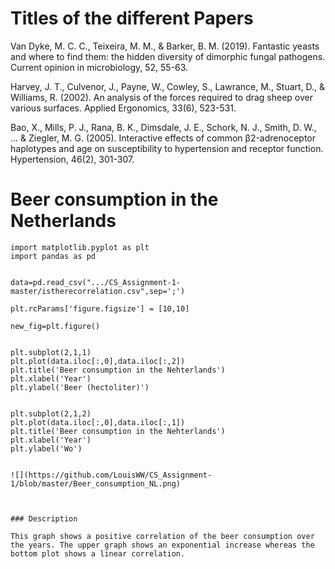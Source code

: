 # Titles of the different Papers 
Van Dyke, M. C. C., Teixeira, M. M., & Barker, B. M. (2019). 
Fantastic yeasts and where to find them: the hidden diversity of dimorphic fungal pathogens. 
Current opinion in microbiology, 52, 55-63.


Harvey, J. T., Culvenor, J., Payne, W., Cowley, S., Lawrance, M., Stuart, D., & Williams, R. (2002). 
An analysis of the forces required to drag sheep over various surfaces. 
Applied Ergonomics, 33(6), 523-531.




Bao, X., Mills, P. J., Rana, B. K., Dimsdale, J. E., Schork, N. J., Smith, D. W., ... & Ziegler, M. G. (2005). 
Interactive effects of common β2-adrenoceptor haplotypes and age on susceptibility to hypertension and receptor function. 
 Hypertension, 46(2), 301-307.



# Beer consumption in the Netherlands

```(python)
import matplotlib.pyplot as plt
import pandas as pd


data=pd.read_csv(".../CS_Assignment-1-master/istherecorrelation.csv",sep=';')

plt.rcParams['figure.figsize'] = [10,10]

new_fig=plt.figure()


plt.subplot(2,1,1)
plt.plot(data.iloc[:,0],data.iloc[:,2])
plt.title('Beer consumption in the Nehterlands')
plt.xlabel('Year')
plt.ylabel('Beer (hectoliter)')


plt.subplot(2,1,2)
plt.plot(data.iloc[:,0],data.iloc[:,1])
plt.title('Beer consumption in the Nehterlands')
plt.xlabel('Year')
plt.ylabel('Wo')


![](https://github.com/LouisWW/CS_Assignment-1/blob/master/Beer_consumption_NL.png)



### Description

This graph shows a positive correlation of the beer consumption over the years. The upper graph shows an exponential increase whereas the bottom plot shows a linear correlation.




